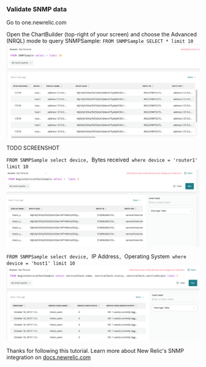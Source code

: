 ### Validate SNMP data

Go to one.newrelic.com

Open the ChartBuilder (top-right of your screen) and choose the Advanced (NRQL) mode to query SNMPSample: 
`FROM SNMPSample SELECT * limit 10`
![alt text](https://github.com/polfliet/katacoda-scenarios/blob/master/snmp/screenshots/query0.png?raw=true "Query")

TODO SCREENSHOT

`FROM SNMPSample select device, `Bytes received` where device = 'router1' limit 10`
![alt text](https://github.com/polfliet/katacoda-scenarios/blob/master/nagios/screenshots/query1.png?raw=true "Query")

`FROM SNMPSample select device, `IP Address`, `Operating System` where device = 'host1' limit 10`
![alt text](https://github.com/polfliet/katacoda-scenarios/blob/master/nagios/screenshots/query2.png?raw=true "Query")

Thanks for following this tutorial.
Learn more about New Relic's SNMP integration on [docs.newrelic.com](https://docs.newrelic.com/docs/integrations/host-integrations/host-integrations-list/snmp-monitoring-integration)